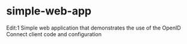 simple-web-app
==============
Edit:1
Simple web application that demonstrates the use of the OpenID Connect client code and configuration

